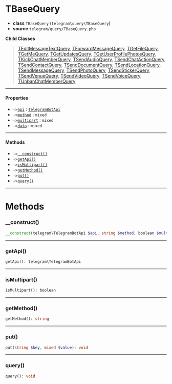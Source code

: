 # TBaseQuery

- **class** `TBaseQuery` (`telegram\query\TBaseQuery`)
- **source** `telegram/query/TBaseQuery.php`

**Child Classes**

> [TEditMessageTextQuery](classes/telegram/query/TEditMessageTextQuery.md), [TForwardMessageQuery](classes/telegram/query/TForwardMessageQuery.md), [TGetFileQuery](classes/telegram/query/TGetFileQuery.md), [TGetMeQuery](classes/telegram/query/TGetMeQuery.md), [TGetUpdatesQuery](classes/telegram/query/TGetUpdatesQuery.md), [TGetUserProfilePhotosQuery](classes/telegram/query/TGetUserProfilePhotosQuery.md), [TKickChatMemberQuery](classes/telegram/query/TKickChatMemberQuery.md), [TSendAudioQuery](classes/telegram/query/TSendAudioQuery.md), [TSendChatActionQuery](classes/telegram/query/TSendChatActionQuery.md), [TSendContactQuery](classes/telegram/query/TSendContactQuery.md), [TSendDocumentQuery](classes/telegram/query/TSendDocumentQuery.md), [TSendLocationQuery](classes/telegram/query/TSendLocationQuery.md), [TSendMessageQuery](classes/telegram/query/TSendMessageQuery.md), [TSendPhotoQuery](classes/telegram/query/TSendPhotoQuery.md), [TSendStickerQuery](classes/telegram/query/TSendStickerQuery.md), [TSendVenueQuery](classes/telegram/query/TSendVenueQuery.md), [TSendVideoQuery](classes/telegram/query/TSendVideoQuery.md), [TSendVoiceQuery](classes/telegram/query/TSendVoiceQuery.md), [TUnbanChatMemberQuery](classes/telegram/query/TUnbanChatMemberQuery.md)

---

#### Properties

- `->`[`api`](#prop-api) : [`TelegramBotApi`](classes/telegram/TelegramBotApi.md)
- `->`[`method`](#prop-method) : `mixed`
- `->`[`multipart`](#prop-multipart) : `mixed`
- `->`[`data`](#prop-data) : `mixed`

---

#### Methods

- `->`[`__construct()`](#method-__construct)
- `->`[`getApi()`](#method-getapi)
- `->`[`isMultipart()`](#method-ismultipart)
- `->`[`getMethod()`](#method-getmethod)
- `->`[`put()`](#method-put)
- `->`[`query()`](#method-query)

---
# Methods

<a name="method-__construct"></a>

### __construct()
```php
__construct(telegram\TelegramBotApi $api, string $method, boolean $multipart): void
```

---

<a name="method-getapi"></a>

### getApi()
```php
getApi(): telegram\TelegramBotApi
```

---

<a name="method-ismultipart"></a>

### isMultipart()
```php
isMultipart(): boolean
```

---

<a name="method-getmethod"></a>

### getMethod()
```php
getMethod(): string
```

---

<a name="method-put"></a>

### put()
```php
put(string $key, mixed $value): void
```

---

<a name="method-query"></a>

### query()
```php
query(): void
```